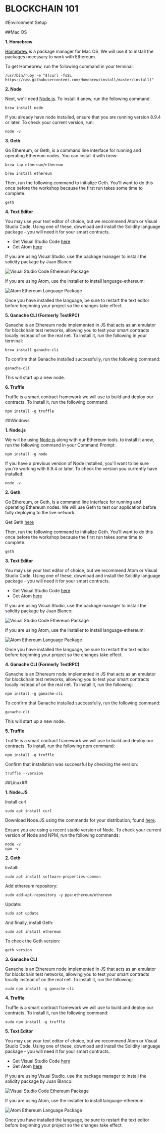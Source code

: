 # BLOCKCHAIN 101

#Environment Setup

##Mac OS

**1. Homebrew**

[Homebrew](http://brew.sh) is a package manager for Mac OS. We will use it to install the packages necessary to work with Ethereum.

To get Homebrew, run the following command in your terminal:

	/usr/bin/ruby -e "$(curl -fsSL https://raw.githubusercontent.com/Homebrew/install/master/install)"

**2. Node**

Next, we'll need [Node.js](http://nodejs.org). To install it anew, run the following command:

	brew install node
	
If you already have node installed, ensure that you are running version 8.9.4 or later. To check your current version, run:

	node -v
	
**3. Geth**

Go Ethereum, or Geth, is a command line interface for running and operating Ethereum nodes. You can install it with brew:

	brew tap ethereum/ethereum

	brew install ethereum

Then, run the following command to initialize Geth. You'll want to do this once before the workshop because the first run takes some time to complete. 

	geth

**4. Text Editor**

You may use your text editor of choice, but we recommend Atom or Visual Studio Code. Using one of these, download and install the Solidity language package - you will need it for your smart contracts.

- Get Visual Studio Code [here](https://code.visualstudio.com/)
- Get Atom [here](http://atom.io) 

If you are using Visual Studio, use the package manager to install the solidity package by Juan Blanco:

![Visual Studio Code Ethereum Package](images/vscode-ethereum.png)

If you are using Atom, use the installer to install language-ethereum:

![Atom Ethereum Language Package](images/atom-ethereum.png)

Once you have installed the language, be sure to restart the text editor before beginning your project so the changes take effect.

**5. Ganache CLI (Formerly TestRPC)**

Ganache is an Ethereum node implemented in JS that acts as an emulator for blockchain test networks, allowing you to test your smart contracts locally instead of on the real net. To install it, run the following in your terminal:

	brew install ganache-cli
	
To confirm that Ganache installed successfully, run the following command:

	ganache-cli
	
This will start up a new node.

**6. Truffle**

Truffle is a smart contract framework we will use to build and deploy our contracts. To install it, run the following command:

	npm install -g truffle




##Windows


**1. Node.js**

We will be using [Node.js](http://nodejs.org) along with our Ethereum tools. to install it anew, run the following command in your Command Prompt:

	npm install -g node
	
If you have a previous version of Node installed, you'll want to be sure you're working with 8.9.4 or later. To check the version you currently have installed:
	
	node -v


**2. Geth**

Go Ethereum, or Geth, is a command line interface for running and operating Ethereum nodes. We will use Geth to test our application before fully deploying to the live network.

Get Geth [here](http://geth.ethereum.org/downloads)

Then, run the following command to initialize Geth. You'll want to do this once before the workshop because the first run takes some time to complete. 

	geth


**3. Text Editor**

You may use your text editor of choice, but we recommend Atom or Visual Studio Code. Using one of these, download and install the Solidity language package - you will need it for your smart contracts.

- Get Visual Studio Code [here](https://code.visualstudio.com/)
- Get Atom [here](http://atom.io) 

If you are using Visual Studio, use the package manager to install the solidity package by Juan Blanco:

![Visual Studio Code Ethereum Package](images/vscode-ethereum.png)

If you are using Atom, use the installer to install language-ethereum:

![Atom Ethereum Language Package](images/atom-ethereum.png)

Once you have installed the language, be sure to restart the text editor before beginning your project so the changes take effect.


**4. Ganache CLI (Formerly TestRPC)**

Ganache is an Ethereum node implemented in JS that acts as an emulator for blockchain test networks, allowing you to test your smart contracts locally instead of on the real net. To install it, run the following:

	npm install -g ganache-cli
	
To confirm that Ganache installed successfully, run the following command:

	ganache-cli
	
This will start up a new node.

**5. Truffle**

Truffle is a smart contract framework we will use to build and deploy our contracts. To install, run the following npm command:

	npm install -g truffle

Confirm that installation was successful by checking the version:
	
	truffle --version
	


##Linux##

**1. Node.JS**

Install curl

	sudo apt install curl

Download Node.JS using the commands for your distribution, found [here](https://nodejs.org/en/download/package-manager/).

Ensure you are using a recent stable version of Node. To check your current version of Node and NPM, run the following commands:

	node -v
	npm -v

**2. Geth**

Install:

	sudo apt install software-properties-common
	
Add ethereum repository:

	sudo add-apt-repository -y ppa:ethereum/ethereum

Update:
	
	sudo apt update
	
And finally, install Geth:
	
	sudo apt install ethereum

To check the Geth version:

	geth version

**3. Ganache CLI**

Ganache is an Ethereum node implemented in JS that acts as an emulator for blockchain test networks, allowing you to test your smart contracts locally instead of on the real net. To install it, run the following:

	sudo npm install -g ganache-cli

**4. Truffle**

Truffle is a smart contract framework we will use to build and deploy our contracts. To install it, run the following command:

	sudo npm install -g truffle
	
**5. Text Editor**

You may use your text editor of choice, but we recommend Atom or Visual Studio Code. Using one of these, download and install the Solidity language package - you will need it for your smart contracts.

- Get Visual Studio Code [here](https://code.visualstudio.com/)
- Get Atom [here](http://atom.io) 

If you are using Visual Studio, use the package manager to install the solidity package by Juan Blanco:

![Visual Studio Code Ethereum Package](images/vscode-ethereum.png)

If you are using Atom, use the installer to install language-ethereum:

![Atom Ethereum Language Package](images/atom-ethereum.png)

Once you have installed the language, be sure to restart the text editor before beginning your project so the changes take effect.
